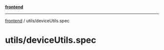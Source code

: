[**frontend**](../README.md)

***

[frontend](../modules.md) / utils/deviceUtils.spec

# utils/deviceUtils.spec

